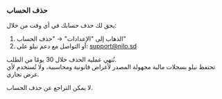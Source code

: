 ### حذف الحساب

يحق لك حذف حسابك في أي وقت من خلال:
1. الذهاب إلى "الإعدادات" → "حذف الحساب"
2. أو التواصل مع دعم نيلو على: support@nilo.sd

نُنهي عملية الحذف خلال 30 يومًا من الطلب.  
تحتفظ نيلو بسجلات مالية مجهولة المصدر لأغراض قانونية ومحاسبية، ولا تُستخدم لأي غرض تجاري.

لا يمكن التراجع عن حذف الحساب.
